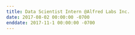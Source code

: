 ```yaml
---
title: Data Scientist Intern @Alfred Labs Inc.
date: 2017-08-02 00:00:00 -0700
enddate: 2017-11-1 00:00:00 -0700
---
```




